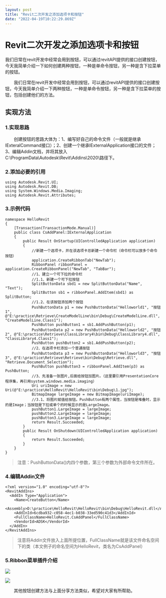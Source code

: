 ```yaml
---
layout: post
title: "Revit二次开发之添加选项卡和按钮"
date: "2022-04-19T10:22:29.869Z"
---
```

Revit二次开发之添加选项卡和按钮
==================

我们日常在revit开发中经常会用到按钮，可以通过revitAPI提供的接口创建按钮，今天我简单介绍一下如何创建两种按钮，一种是单命令按钮，另一种是含下拉菜单的按钮。

  我们日常在revit开发中经常会用到按钮，可以通过revitAPI提供的接口创建按钮，今天我简单介绍一下两种按钮，一种是单命令按钮，另一种是含下拉菜单的按钮，包括创建他们的方法。

实现方法
----

### 1.实现思路

  创建按钮的思路大体为：1、编写好自己的命令文件（一般就是继承IExteralCommand接口）；2、创建一个继承IExternalApplication接口的文件；3、编辑Addin文档，并将其放入C:\\ProgramData\\Autodesk\\Revit\\Addins\\2020\\路径下。

### 2.添加必要的引用

    using Autodesk.Revit.UI;
    using Autodesk.Revit.DB;
    using System.Windows.Media.Imaging;
    using Autodesk.Revit.Attributes;
    

### 3.示例代码

    namespace HelloRevit
    {
    	[Transaction(TransactionMode.Manual)]
    	public class CsAddPanel:IExternalApplication
    	{
    		public Result OnStartup(UIControlledApplication application)
    		{
    			//新建一个选项卡，并在该选项卡总新建一个命令栏（命令栏可以放多个命令按钮）
    			application.CreateRibbonTab("NewTab");
    			RibbonPanel ribbonPanel = application.CreateRibbonPanel("NewTab", "TabBar");
    			//1、建立一个可下拉的命令栏
    			//1.1、新建一个可下拉按钮
    			SplitButtonData sbd1 = new SplitButtonData("Name", "Text");
    			SplitButton sb1 = ribbonPanel.AddItem(sbd1) as SplitButton;
    			//1.2、在该按钮添加两个按钮
    			PushButtonData p1 = new PushButtonData("Helloworld1", "按钮1", @"E:\practice\Retrieve\CreateModelLine\bin\Debug\CreateModelLine.dll", "CreateModelLine.Class1");
    			PushButton pushButton1 = sb1.AddPushButton(p1);
    			PushButtonData p2 = new PushButtonData("Helloworld2", "按钮2", @"E:\practice\Retrieve\ClassLibrary4\bin\Debug\ClassLibrary4.dll", "ClassLibrary4.Class1");
    			PushButton pushButton2 = sb1.AddPushButton(p2);
    			//2、在选项卡栏添加一个普通按钮
    			PushButtonData p3 = new PushButtonData("Helloworld3", "按钮3", @"E:\practice\Retrieve\Retrieve\bin\Debug\Retrieve.dll", "Retrieve.Document_Selection");
    			PushButton pushButton3 = ribbonPanel.AddItem(p3) as PushButton;
    			//3、先准备一张图片,后面给按钮加图片。（这里要引用PresentationCore程序集，再引用system.windows.media.imaging）
    			Uri uriImage = new Uri(@"E:\practice\HelloRevit\HelloRevit\bin\Debug\1.jpg");
    			BitmapImage largeImage = new BitmapImage(uriImage);
    			//3.1、将图片赋值给按钮。PushButton有两个属性，当按钮是堆叠时，显示的是Image；当按钮是下拉或单个的时候显示的是LargeImage。
    			pushButton1.LargeImage = largeImage;
    			pushButton2.LargeImage = largeImage;
    			pushButton3.LargeImage = largeImage;
    			return Result.Succeeded;
    		}
    		public Result OnShutdown(UIControlledApplication application)
    		{
    			return Result.Succeeded;
    		}
    	}
    }
    

> 注意：PushButtonData()内四个参数，第三个参数为外部命令文件所在。

### 4.编辑Addin文件

    <?xml version="1.0" encoding="utf-8"?>
    <RevitAddIns>
      <AddIn Type="Application">
        <Name>CreateButton</Name>
        <Assembly>D:\practice\HelloRevit\HelloRevit\bin\Debug\HelloRevit.dll</Assembly>
        <AddInId>6cdba932-c058-4ec1-b038-33ed590c41d3</AddInId>
        <FullClassName>HelloRevit.CsAddPanel</FullClassName>
        <VendorId>ADSK</VendorId>
      </AddIn>
    </RevitAddIns>
    

> 注意将Addin文件放入上面所提位置，FullClassName就是该文件命名空间下的类（本文例子的命名空间为HelloRevit，类名为CsAddPanel）

### 5.Ribbon菜单插件介绍

![](https://img2022.cnblogs.com/blog/2703947/202204/2703947-20220419165840584-1544807730.png)

![](https://img2022.cnblogs.com/blog/2703947/202204/2703947-20220419165902661-481548191.png)

  其他按钮创建方法与上面分享方法类似，希望对大家有所帮助。